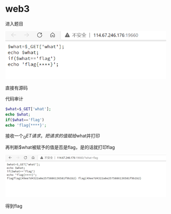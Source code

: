 # web3

进入题目

![image-20210316160549164](../../../image/bugku/image-20210316160549164.png)

直接有源码

代码审计

```php
$what=$_GET['what'];
echo $what;
if($what=='flag')
echo 'flag{****}';
```

接收一个$_GET请求，把请求的值赋给$what并打印

再判断$what被赋予的值是否是flag，是的话就打印flag

![image-20210316160810226](../../../image/bugku/image-20210316160810226.png)

得到flag

